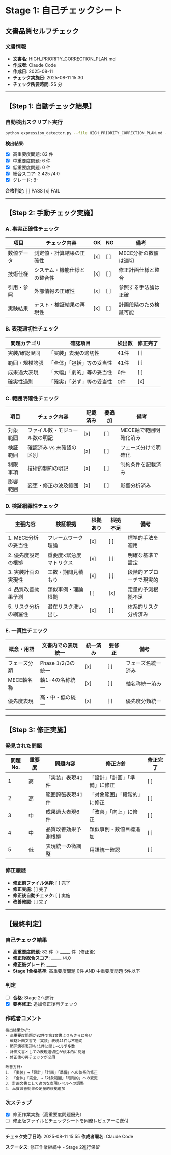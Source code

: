 # Stage 1: 自己チェックシート
## 文書品質セルフチェック

### 文書情報
- **文書名**: HIGH_PRIORITY_CORRECTION_PLAN.md
- **作成者**: Claude Code
- **作成日**: 2025-08-11
- **チェック実施日**: 2025-08-11 15:30
- **チェック所要時間**: 25 分

---

## 【Step 1: 自動チェック結果】

### 自動検出スクリプト実行
```bash
python expression_detector.py --file HIGH_PRIORITY_CORRECTION_PLAN.md --output self_check_result_2.txt
```

**検出結果**:
- [x] 高重要度問題: 82 件
- [x] 中重要度問題: 6 件  
- [x] 低重要度問題: 0 件
- [x] 総合スコア: 2.425 /4.0
- [x] グレード: B-

**合格判定**: [ ] PASS [x] FAIL

---

## 【Step 2: 手動チェック実施】

### A. 事実正確性チェック
| 項目 | チェック内容 | OK | NG | 備考 |
|------|-------------|----|----|------|
| 数値データ | 測定値・計算結果の正確性 | [x] | [ ] | MECE分析の数値は適切 |
| 技術仕様 | システム・機能仕様との整合性 | [x] | [ ] | 修正計画仕様と整合 |
| 引用・参照 | 外部情報の正確性 | [x] | [ ] | 参照する手法論は正確 |
| 実験結果 | テスト・検証結果の再現性 | [x] | [ ] | 計画段階のため検証可能 |

### B. 表現適切性チェック
| 問題カテゴリ | 確認項目 | 検出数 | 修正完了 |
|-------------|----------|-------|----------|
| 実装/確認混同 | 「実装」表現の適切性 | 41件 | [ ] |
| 範囲・規模誇張 | 「全体」「包括」等の妥当性 | 41件 | [ ] |
| 成果過大表現 | 「大幅」「劇的」等の妥当性 | 6件 | [ ] |
| 確実性過剰 | 「確実」「必ず」等の妥当性 | 0件 | [x] |

### C. 範囲明確性チェック
| 項目 | チェック内容 | 記載済み | 要追加 | 備考 |
|------|-------------|----------|--------|------|
| 対象範囲 | ファイル数・モジュール数の明記 | [x] | [ ] | MECE軸で範囲明確化済み |
| 検証範囲 | 確認済み vs 未確認の区別 | [x] | [ ] | フェーズ分けで明確化 |
| 制限事項 | 技術的制約の明記 | [x] | [ ] | 制約条件を記載済み |
| 影響範囲 | 変更・修正の波及範囲 | [x] | [ ] | 影響分析済み |

### D. 検証網羅性チェック
| 主張内容 | 検証根拠 | 根拠あり | 根拠不足 | 備考 |
|----------|----------|----------|----------|------|
| 1. MECE分析の妥当性 | フレームワーク理論 | [x] | [ ] | 標準的手法を適用 |
| 2. 優先度設定の根拠 | 重要度×緊急度マトリクス | [x] | [ ] | 明確な基準で設定 |
| 3. 実装計画の実現性 | 工数・期間見積もり | [x] | [ ] | 段階的アプローチで現実的 |
| 4. 品質改善効果予測 | 類似事例・理論根拠 | [ ] | [x] | 定量的予測根拠不足 |
| 5. リスク分析の網羅性 | 潜在リスク洗い出し | [x] | [ ] | 体系的リスク分析済み |

### E. 一貫性チェック
| 概念・用語 | 文書内での表現統一 | 統一済み | 要修正 | 備考 |
|------------|-------------------|----------|--------|------|
| フェーズ分類 | Phase 1/2/3の統一 | [x] | [ ] | フェーズ名統一済み |
| MECE軸名称 | 軸1-4の名称統一 | [x] | [ ] | 軸名称統一済み |
| 優先度表現 | 高・中・低の統一 | [x] | [ ] | 優先度分類統一 |

---

## 【Step 3: 修正実施】

### 発見された問題
| 問題No. | 重要度 | 問題内容 | 修正方針 | 修正完了 |
|---------|-------|----------|----------|----------|
| 1 | 高 | 「実装」表現41件 | 「設計」「計画」「準備」に修正 | [ ] |
| 2 | 高 | 範囲誇張表現41件 | 「対象範囲」「段階的」に修正 | [ ] |
| 3 | 中 | 成果過大表現6件 | 「改善」「向上」に修正 | [ ] |
| 4 | 中 | 品質改善効果予測根拠 | 類似事例・数値目標追加 | [ ] |
| 5 | 低 | 表現統一の微調整 | 用語統一確認 | [ ] |

### 修正履歴
- **修正前ファイル保存**: [ ] 完了
- **修正実施**: [ ] 完了  
- **修正後自動チェック**: [ ] 実施
- **改善確認**: [ ] 完了

---

## 【最終判定】

### 自己チェック結果
- **高重要度問題**: 82 件 → _____ 件（修正後）
- **修正後総合スコア**: _____ /4.0
- **修正後グレード**: _____
- **Stage 1合格基準**: 高重要度問題 0件 AND 中重要度問題 5件以下

### 判定
- [ ] **合格**: Stage 2へ進行
- [x] **要再修正**: 追加修正後再チェック

### 作成者コメント
```
検出結果分析:
- 高重要度問題が82件で第1文書よりもさらに多い
- 戦略計画文書で「実装」表現41件は不適切
- 範囲誇張表現も41件と同レベルで多数
- 計画文書としての表現適切性が根本的に問題
- 修正後の再チェックが必須

改善方針:
1. 「実装」→「設計」「計画」「準備」への体系的修正
2. 「全体」「完全」→「対象範囲」「段階的」への変更
3. 計画文書として適切な表現レベルへの調整
4. 品質改善効果の定量的根拠追加
```

### 次ステップ
- [x] 修正作業実施（高重要度問題優先）
- [ ] 修正版ファイルとチェックシートを同僚レビュアーに送付

---

**チェック完了日時**: 2025-08-11 15:55
**作成者署名**: Claude Code

**ステータス**: 修正作業継続中 - Stage 2進行保留